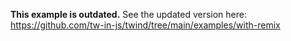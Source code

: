 **This example is outdated.** See the updated version here: https://github.com/tw-in-js/twind/tree/main/examples/with-remix
